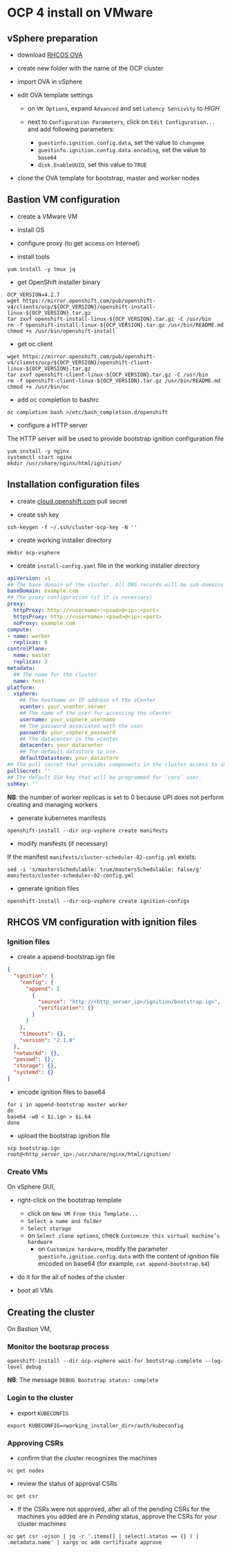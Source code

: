 # OCP 4 install on VMware

## vSphere preparation

- download [RHCOS OVA](https://mirror.openshift.com/pub/openshift-v4/dependencies/rhcos/4.2/4.2.0/rhcos-4.2.0-x86_64-vmware.ova)

- create new folder with the name of the OCP cluster

- import OVA in vSphere

- edit OVA template settings

  - on `VM Options`, expand `Advanced` and set `Latency Sensivity` to *HIGH*

  - next to `Configuration Parameters`, click on `Edit Configuration...` and add following parameters:
    - `guestinfo.ignition.config.data`, set the value to `changeme`
    - `guestinfo.ignition.config.data.encoding`, set the value to `base64`
    - `disk.EnableUUID`, set this value to `TRUE`

- clone the OVA template for bootstrap, master and worker nodes


## Bastion VM configuration

- create a VMware VM

- install OS

- configure proxy (to get access on Internet)

- install tools

```
yum install -y tmux jq
```

- get OpenShift installer binary

```shell
OCP_VERSION=4.2.7
wget https://mirror.openshift.com/pub/openshift-v4/clients/ocp/${OCP_VERSION}/openshift-install-linux-${OCP_VERSION}.tar.gz
tar zxvf openshift-install-linux-${OCP_VERSION}.tar.gz -C /usr/bin
rm -f openshift-install-linux-${OCP_VERSION}.tar.gz /usr/bin/README.md
chmod +x /usr/bin/openshift-install
```

- get oc client

```shell
wget https://mirror.openshift.com/pub/openshift-v4/clients/ocp/${OCP_VERSION}/openshift-client-linux-${OCP_VERSION}.tar.gz
tar zxvf openshift-client-linux-${OCP_VERSION}.tar.gz -C /usr/bin
rm -f openshift-client-linux-${OCP_VERSION}.tar.gz /usr/bin/README.md
chmod +x /usr/bin/oc
```

- add oc completion to bashrc

```shell
oc completion bash >/etc/bash_completion.d/openshift
```

- configure a HTTP server

The HTTP server will be used to provide bootstrap ignition configuration file

```shell
yum install -y nginx
systemctl start nginx
mkdir /usr/share/nginx/html/ignition/
```

## Installation configuration files

- create [cloud.openshift.com](https://cloud.openshift.com/) pull secret

- create ssh key

```shell
ssh-keygen -f ~/.ssh/cluster-ocp-key -N ''
```

- create working installer directory

```shell
mkdir ocp-vsphere
```

- create `install-config.yaml` file in the working installer directory

```yaml
apiVersion: v1
## The base domain of the cluster. All DNS records will be sub-domains of this base and will also include the cluster name.
baseDomain: example.com
## The proxy configuration (if it is necessary)
proxy:
  httpProxy: http://<username>:<pswd>@<ip>:<port>
  httpsProxy: http://<username>:<pswd>@<ip>:<port>
  noProxy: example.com
compute:
- name: worker
  replicas: 0
controlPlane:
  name: master
  replicas: 3
metadata:
  ## The name for the cluster
  name: test
platform:
  vsphere:
    ## The hostname or IP address of the vCenter
    vcenter: your.vcenter.server
    ## The name of the user for accessing the vCenter
    username: your_vsphere_username
    ## The password associated with the user
    password: your_vsphere_password
    ## The datacenter in the vCenter
    datacenter: your_datacenter
    ## The default datastore to use.
    defaultDatastore: your_datastore
## The pull secret that provides components in the cluster access to images for OpenShift components.
pullSecret: ''
## The default SSH key that will be programmed for `core` user.
sshKey: ''
```

**NB**: the number of worker replicas is set to 0 because UPI does not perform creating and managing workers

- generate kubernetes manifests

```shell
openshift-install --dir ocp-vsphere create manifests
```

- modify manifests (if necessary)

If the manifest `manifests/cluster-scheduler-02-config.yml` exists:

 ```
 sed -i 's/mastersSchedulable: true/mastersSchedulable: false/g' manifests/cluster-scheduler-02-config.yml
 ```

- generate ignition files

```shell
openshift-install --dir ocp-vsphere create ignition-configs
```


## RHCOS VM configuration with ignition files

### Ignition files

- create a append-bootstrap.ign file

```json
{
  "ignition": {
    "config": {
      "append": [
        {
          "source": "http://<http_server_ip>/ignition/bootstrap.ign",
          "verification": {}
        }
      ]
    },
    "timeouts": {},
    "version": "2.1.0"
  },
  "networkd": {},
  "passwd": {},
  "storage": {},
  "systemd": {}
}
```

- encode ignition files to base64

```shell
for i in append-bootstrap master worker
do
base64 -w0 < $i.ign > $i.64
done
```

- upload the bootstrap ignition file

```shell
scp bootstrap.ign root@<http_server_ip>:/usr/share/nginx/html/ignition/
```

### Create VMs

On vSphere GUI,

- right-click on the bootstrap template
  - click on `New VM From this Template...`
  - `Select a name and folder`
  - `Select storage`
  - on `Select clone options`, check `Customize this virtual machine’s hardware`
    - on `Customize hardware`, modify the parameter `guestinfo.ignition.config.data` with the content of ignition file encoded on base64 (for example, `cat append-bootstrap.64`)

- do it for the all of nodes of the cluster

- boot all VMs


## Creating the cluster

On Bastion VM,

### Monitor the bootsrap process

```shell
openshift-install --dir ocp-vsphere wait-for bootstrap-complete --log-level debug
```

**NB**: The message `DEBUG Bootstrap status: complete`

### Login to the cluster

- export `KUBECONFIG`

```
export KUBECONFIG=<working_installer_dir>/auth/kubeconfig
```

### Approving CSRs

- confirm that the cluster recognizes the machines

```shell
oc get nodes
```

- review the status of approval CSRs

```shell
oc get csr
```

- If the CSRs were not approved, after all of the pending CSRs for the machines you added are in *Pending* status, approve the CSRs for your cluster machines

```
oc get csr -ojson | jq -r '.items[] | select(.status == {} ) | .metadata.name' | xargs oc adm certificate approve
```
